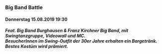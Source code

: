 ### Big Band Battle
#### Donnerstag 15.08.2019 19:30
##### Feat. Big Band Burghausen & Franz Kirchner Big Band, mit Swingtanzgruppe, Videowall und MC.<br>BesucherInnen im Swing-Outfit der 30er Jahre erhalten ein Bargetränk.<br>Bestes Kostüm wird prämiert.
